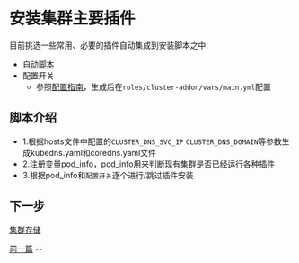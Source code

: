 # 安装集群主要插件

目前挑选一些常用、必要的插件自动集成到安装脚本之中:  
- [自动脚本](../roles/cluster-addon/tasks/main.yml)
- 配置开关
  - 参照[配置指南](config_guide.md)，生成后在`roles/cluster-addon/vars/main.yml`配置

## 脚本介绍

- 1.根据hosts文件中配置的`CLUSTER_DNS_SVC_IP` `CLUSTER_DNS_DOMAIN`等参数生成kubedns.yaml和coredns.yaml文件
- 2.注册变量pod_info，pod_info用来判断现有集群是否已经运行各种插件
- 3.根据pod_info和`配置开关`逐个进行/跳过插件安装

## 下一步

[集群存储](08-cluster-storage.md)



[前一篇](06-安装网络组件.md) --
